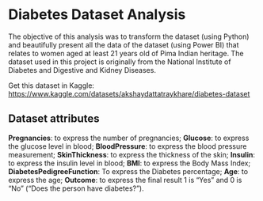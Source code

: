 # Diabetes Dataset Analysis

The objective of this analysis was to transform the dataset (using Python) and beautifully present all the data of the dataset (using Power BI) that relates to women aged at least 21 years old of Pima Indian heritage. The dataset used in this project is originally from the National Institute of Diabetes and Digestive and Kidney
Diseases.

Get this dataset in Kaggle: https://www.kaggle.com/datasets/akshaydattatraykhare/diabetes-dataset

## Dataset attributes

**Pregnancies**: to express the number of pregnancies;
**Glucose**: to express the glucose level in blood;
**BloodPressure**: to express the blood pressure measurement;
**SkinThickness**: to express the thickness of the skin;
**Insulin**: to express the insulin level in blood;
**BMI**: to express the Body Mass Index;
**DiabetesPedigreeFunction**: To express the Diabetes percentage;
**Age**: to express the age;
**Outcome**: to express the final result 1 is “Yes” and 0 is “No” (“Does the person have diabetes?”).
